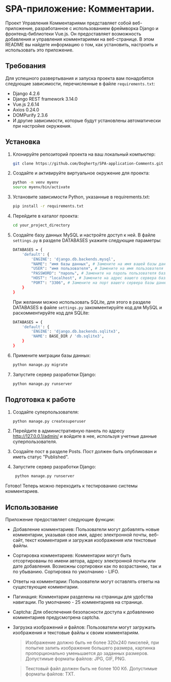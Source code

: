 # SPA-приложение: Комментарии.

Проект Управления Комментариями представляет собой веб-приложение, разработанное с использованием фреймворка Django и фронтенд-библиотеки Vue.js. Он предоставляет возможность добавления и управления комментариями на веб-странице. В этом README вы найдете информацию о том, как установить, настроить и использовать это приложение.
## Требования

Для успешного развертывания и запуска проекта вам понадобятся следующие зависимости, перечисленные в файле `requirements.txt`:

- Django 4.2.6
- Django REST framework 3.14.0
- Vue.js 2.6.14
- Axios 0.24.0
- DOMPurify 2.3.6
- И другие зависимости, которые будут установлены автоматически при настройке окружения.

## Установка

1. Клонируйте репозиторий проекта на ваш локальный компьютер:

   ```bash
   git clone https://github.com/Dogherty/SPA-application-Comments.git

2. Создайте и активируйте виртуальное окружение для проекта:

   ```bash
   python -m venv myenv
   source myenv/bin/activate

3. Установите зависимости Python, указанные в requirements.txt:

   ```bash
   pip install -r requirements.txt
   
4. Перейдите в каталог проекта:

   ```bash
   cd your_project_directory

5. Создайте базу данных MySQL и настройте доступ к ней. В файле `settings.py` в разделе DATABASES укажите следующие параметры:

   ```bash
   DATABASES = {
       'default': {
           'ENGINE': 'django.db.backends.mysql',
           "NAME": "имя базы данных", # Замените на имя вашей базы данных
           "USER": "имя пользователя", # Замените на имя пользователя базы данных
           "PASSWORD": "пароль", # Замените на пароль пользователя базы данных
           "HOST": "localhost", # Замените на адрес вашего сервера базы данных или оставьте localhost
           "PORT": "3306", # Замените на порт вашего сервера базы данных или оставьте 3306
       }
   }
   ``` 
    При желании можно использовать SQLite, для этого в разделе DATABASES в файле `settings.py` закомментируйте код для MySQL и раскомментируйте код для SQLite:
    ```bash
    DATABASES = {
        'default': {
            'ENGINE': 'django.db.backends.sqlite3',
            'NAME': BASE_DIR / 'db.sqlite3',
        }
    }
    ```

6. Примените миграции базы данных:

   ```bash
   python manage.py migrate

7. Запустите сервер разработки Django:

   ```bash
   python manage.py runserver

## Подготовка к работе

1. Создайте суперпользователя:

   ```bash
   python manage.py createsuperuser

2. Перейдите в административную панель по адресу http://127.0.0.1/admin/ и войдите в нее, используя учетные данные суперпользователя.

3. Создайте пост в разделе Posts. Пост должен быть опубликован и иметь статус "Published".

4. Запустите сервер разработки Django:

   ```bash
    python manage.py runserver
Готово! Теперь можно переходить к тестированию системы комментариев.

## Использование

Приложение предоставляет следующие функции:

- Добавление комментариев: Пользователи могут добавлять новые комментарии, указывая свое имя, адрес электронной почты, веб-сайт, текст комментария и загружая изображения или текстовые файлы.

- Сортировка комментариев: Комментарии могут быть отсортированы по имени автора, адресу электронной почты или дате добавления. Возможны сортировки как по возрастанию, так и по убыванию. Сортировка по умолчанию - LIFO.

- Ответы на комментарии: Пользователи могут оставлять ответы на существующие комментарии.

- Пагинация: Комментарии разделены на страницы для удобства навигации. По умолчанию - 25 комментариев на странице.

- Captcha: Для обеспечения безопасности доступа к добавлению комментариев предусмотрена captcha.

- Загрузка изображений и файлов: Пользователи могут загружать изображения и текстовые файлы к своим комментариям.
   > Изображение должно быть не более 320х240 пикселей, при попытке залить
изображение большего размера, картинка  пропорционально
уменьшается до заданных размеров. Допустимые форматы файлов: JPG, GIF, PNG.

   > Текстовый файл должен быть не более 100 Кб. Допустимые форматы файлов: TXT.
